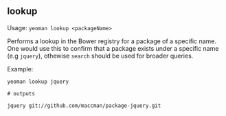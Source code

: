 

## lookup

Usage: `yeoman lookup <packageName>`

Performs a lookup in the Bower registry for a package of a specific name. One would use this to confirm
that a package exists under a specific name (e.g `jquery`), othewise `search` should be used for broader queries.

Example:

```shell
yeoman lookup jquery

# outputs

jquery git://github.com/maccman/package-jquery.git
```
